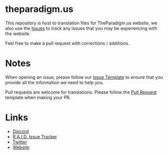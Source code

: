 # theparadigm.us

This repository is host to translation files for TheParadigm.us website, we also use the [Issues](https://github.com/TheParadigm/website/issues) to track any issues that you may be experiencing with the website.

Feel free to make a pull request with corrections / additions.

# Notes
When opening an issue, please follow our [Issue Template]() to ensure that you provide all the information we need to help you.

Pull requests are welcome for translations. Please follow the [Pull Request]() template when making your PR.

# Links
 - [Discord](https://discord.gg/s3969wH)
 - [R.A.I.D. Issue Tracker](https://github.com/TheParadigm/RAID/issues)
 - [Twitter](https://twitter.com/theparadigmteam)
 - [Website](https://theparadigm.us) 

